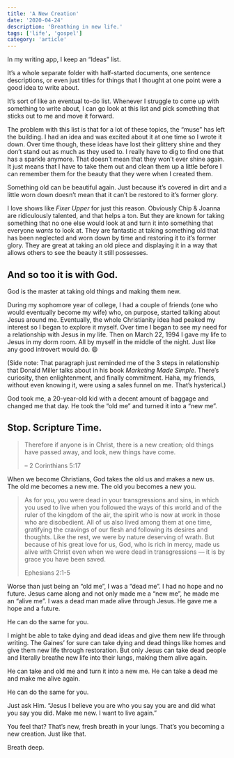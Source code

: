 ```yaml
---
title: 'A New Creation'
date: '2020-04-24'
description: 'Breathing in new life.'
tags: ['life', 'gospel']
category: 'article'
---
```


In my writing app, I keep an “Ideas” list.

It’s a whole separate folder with half-started documents, one sentence descriptions, or even just titles for things that I thought at one point were a good idea to write about.

It’s sort of like an eventual to-do list. Whenever I struggle to come up with something to write about, I can go look at this list and pick something that sticks out to me and move it forward.

The problem with this list is that for a lot of these topics, the “muse” has left the building. I had an idea and was excited about it at one time so I wrote it down. Over time though, these ideas have lost their glittery shine and they don’t stand out as much as they used to. I really have to dig to find one that has a sparkle anymore. That doesn’t mean that they won’t ever shine again. It just means that I have to take them out and clean them up a little before I can remember them for the beauty that they were when I created them.

Something old can be beautiful again. Just because it’s covered in dirt and a little worn down doesn’t mean that it can’t be restored to it’s former glory.

I love shows like _Fixer Upper_ for just this reason. Obviously Chip & Joanna are ridiculously talented, and that helps a ton. But they are known for taking something that no one else would look at and turn it into something that everyone _wants_ to look at. They are fantastic at taking something old that has been neglected and worn down by time and restoring it to it’s former glory. They are great at taking an old piece and displaying it in a way that allows others to see the beauty it still possesses.

## And so too it is with God.

God is the master at taking old things and making them new.

During my sophomore year of college, I had a couple of friends (one who would eventually become my wife) who, on purpose, started talking about Jesus around me. Eventually, the whole Christianity idea had peaked my interest so I began to explore it myself. Over time I began to see my need for a relationship with Jesus in my life. Then on March 22, 1994 I gave my life to Jesus in my dorm room. All by myself in the middle of the night. Just like any good introvert would do. 😄

(Side note: That paragraph just reminded me of the 3 steps in relationship that Donald Miller talks about in his book _Marketing Made Simple_. There’s curiosity, then enlightenment, and finally commitment. Haha, my friends, without even knowing it, were using a sales funnel on me. That’s hysterical.)

God took me, a 20-year-old kid with a decent amount of baggage and changed me that day. He took the “old me” and turned it into a “new me”.

## Stop. Scripture Time.

> Therefore if anyone is in Christ, there is a new creation; old things have passed away, and look, new things have come.
>
> – 2 Corinthians 5:17

When we become Christians, God takes the old us and makes a new us. The old me becomes a new me. The old you becomes a new you.

> As for you, you were dead in your transgressions and sins, in which you used to live when you followed the ways of this world and of the ruler of the kingdom of the air, the spirit who is now at work in those who are disobedient. All of us also lived among them at one time, gratifying the cravings of our flesh and following its desires and thoughts. Like the rest, we were by nature deserving of wrath. But because of his great love for us, God, who is rich in mercy, made us alive with Christ even when we were dead in transgressions — it is by grace you have been saved.
>
> Ephesians 2:1-5

Worse than just being an “old me”, I was a “dead me”. I had no hope and no future. Jesus came along and not only made me a “new me”, he made me an “alive me”. I was a dead man made alive through Jesus. He gave me a hope and a future.

He can do the same for you.

I might be able to take dying and dead ideas and give them new life through writing. The Gaines’ for sure can take dying and dead things like homes and give them new life through restoration. But only Jesus can take dead people and literally breathe new life into their lungs, making them alive again.

He can take and old me and turn it into a new me. He can take a dead me and make me alive again.

He can do the same for you.

Just ask Him. “Jesus I believe you are who you say you are and did what you say you did. Make me new. I want to live again.”

You feel that? That’s new, fresh breath in your lungs. That’s you becoming a new creation. Just like that.

Breath deep.
